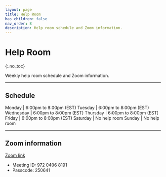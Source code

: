 ```yaml
---
layout: page
title: Help Room
has_children: false
nav_order: 8
description: Help room schedule and Zoom information.
---
```


# Help Room
{:.no_toc}

Weekly help room schedule and Zoom information.

---

## Schedule

Monday | 6:00pm to 8:00pm (EST)
Tuesday | 6:00pm to 8:00pm (EST)
Wednesday | 6:00pm to 8:00pm (EST)
Thursday | 6:00pm to 8:00pm (EST)
Friday | 6:00pm to 8:00pm (EST)
Saturday | No help room
Sunday | No help room

---

## Zoom information

[Zoom link](https://msu.zoom.us/j/97204068191)

* Meeting ID: 972 0406 8191
* Passcode: 250641